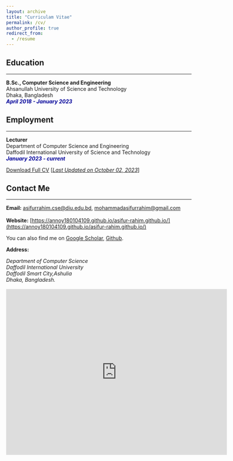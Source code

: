 ```yaml
---
layout: archive
title: "Curriculam Vitae"
permalink: /cv/
author_profile: true
redirect_from:
  - /resume
---
```


## Education 
-------------
<b>B.Sc., Computer Science and Engineering</b><br />
Ahsanullah University of Science and Technology<br />
Dhaka, Bangladesh<br />
<i style='color:#000099;'>**April 2018 - January 2023**</i>

## Employment 
-------------
<b>Lecturer</b><br />
Department of Computer Science and Engineering <br/>
Daffodil International University of Science and Technology<br />
<i style='color:#000099;'>**January 2023 - current**</i><br/>


[Download Full CV](https://annoy180104109.github.io/asifur-rahim.github.io/files/Academic_CV_Annoy.pdf) [<ins>*Last Updated on October 02, 2023*</ins>]

## Contact Me
-------------

**Email:** asifurrahim.cse@diu.edu.bd, mohammadasifurrahim@gmail.com<br /> 
 <br /> 
**Website:** [https://annoy180104109.github.io/asifur-rahim.github.io/](https://annoy180104109.github.io/asifur-rahim.github.io/) <br />

You can also find me on [Google Scholar](https://scholar.google.com/citations?user=5O9QMxUAAAAJ&hl=en), [Github](https://github.com/Annoy180104109).


**Address:**
<address>
Department of Computer Science <br /> 
Daffodil International University <br /> 
Daffodil Smart City,Ashulia <br />
Dhaka, Bangladesh. <br /> 
</address> 
<br /> 
<iframe src="https://www.google.com/maps/embed?pb=!1m14!1m8!1m3!1d29187.16159450864!2d90.320302!3d23.875601!3m2!1i1024!2i768!4f13.1!3m3!1m2!1s0x3755c23dd12bbc75%3A0x313d214552eabe56!2sDaffodil%20Smart%20City!5e0!3m2!1sen!2sbd!4v1693576919002!5m2!1sen!2sbd" width="600" height="450" style="border:0;" allowfullscreen="" loading="lazy" referrerpolicy="no-referrer-when-downgrade"></iframe>